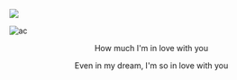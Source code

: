 ![](https://komarev.com/ghpvc/?username=ovxrdose&color=336ea1&style=plastic&label=)

![ac](https://files.catbox.moe/uyqs9e.png)

<p align="center">How much I'm in love with you
<p align="center">Even in my dream, I'm so in love with you
